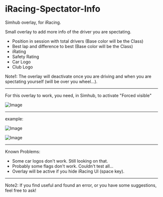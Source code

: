 # iRacing-Spectator-Info
Simhub overlay, for iRacing.

Small overlay to add more info of the driver you are spectating. 
-  Position in session with total drivers (Base color will be the Class)
-  Best lap and difference to best (Base color will be the Class)
-  iRating
-  Safety Rating
-  Car Logo
-  Club Logo

Note1: The overlay will deactivate once you are driving and when you are spectating yourself (will be over you wheel...).

--------------------------------------------------------------------------------------------------------------------------

For this overlay to work, you need, in Simhub, to activate "Forced visible"

![Image](https://github.com/user-attachments/assets/210bfdee-e875-4df4-b461-6265b7c60837)


--------------------------------------------------------------------------------------------------------------------------

example:

![Image](https://github.com/user-attachments/assets/d5f43b00-e8e3-47cd-9bc1-3c62382c7f7c)

![Image](https://github.com/user-attachments/assets/84c3a87d-6d5f-47a9-aaf6-d4ac8b47a91b)


--------------------------------------------------------------------------------------------------------------------------

Known Problems:
-  Some car logos don't work. Still looking on that.
-  Probably some flags don't work. Couldn't test all...
-  Overlay will be active if you hide iRacing UI (space key).

--------------------------------------------------------------------------------------------------------------------------

Note2: If you find useful and found an error, or you have some suggestions, feel free to ask!
